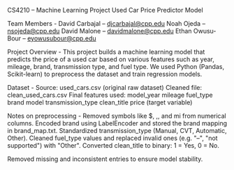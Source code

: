 CS4210 – Machine Learning Project
Used Car Price Predictor Model

Team Members -
David Carbajal – djcarbajal@cpp.edu
Noah Ojeda – nsojeda@cpp.edu
David Malone – davidmalone@cpp.edu
Ethan Owusu-Bour – eyowusubour@cpp.edu

Project Overview - 
This project builds a machine learning model that predicts the price of a used car based on various features such as year, mileage, brand, transmission type, and fuel type.
We used Python (Pandas, Scikit-learn) to preprocess the dataset and train regression models.

Dataset - 
Source: used_cars.csv (original raw dataset)
Cleaned file: clean_used_cars.csv
Final features used:
model_year
mileage
fuel_type
brand
model
transmission_type
clean_title
price (target variable)

Notes on preprocessing - 
Removed symbols like $, ,, and mi from numerical columns.
Encoded brand using LabelEncoder and stored the brand mapping in brand_map.txt.
Standardized transmission_type (Manual, CVT, Automatic, Other).
Cleaned fuel_type values and replaced invalid ones (e.g. "–", "not supported") with "Other".
Converted clean_title to binary: 1 = Yes, 0 = No.

Removed missing and inconsistent entries to ensure model stability.

